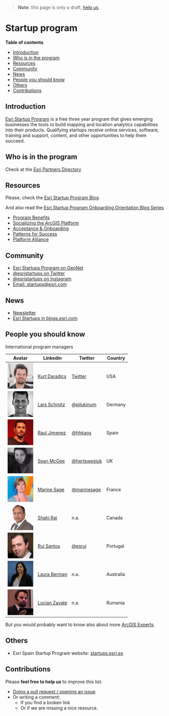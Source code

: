 > **Note**: this page is only a draft, [help us](#contributions).

# Startup program

<!-- START doctoc generated TOC please keep comment here to allow auto update -->
<!-- DON'T EDIT THIS SECTION, INSTEAD RE-RUN doctoc TO UPDATE -->
**Table of contents**

- [Introduction](#introduction)
- [Who is in the program](#who-is-in-the-program)
- [Resources](#resources)
- [Community](#community)
- [News](#news)
- [People you should know](#people-you-should-know)
- [Others](#others)
- [Contributions](#contributions)

<!-- END doctoc generated TOC please keep comment here to allow auto update -->

## Introduction

[Esri Startup Program](http://esri.com/startups) is a free three year program
that gives emerging businesses the tools to build mapping and location analytics
capabilities into their products. Qualifying startups receive online services,
software, training and support, content, and other opportunities to help them
succeed.

## Who is in the program

Check at the [Esri Partners Directory](http://partners.esri.com/PartnerSearchResults?tier=Emerging+Partner)

## Resources

Please, check the [Esri Startup Program Blog](https://community.esri.com/groups/esristartups/content?filterID=contentstatus%5Bpublished%5D~objecttype~objecttype%5Bblogpost%5D)

And also read the [Esri Startup Program Onboarding Orientation Blog Series](https://geonet.esri.com/groups/esristartups/blog/2015/11/11/esri-startup-program-onboarding-orientation-blog-series)
  * [Program Benefits](https://geonet.esri.com/groups/esristartups/blog/2015/11/11/esri-startup-program-onboarding-orientation-program-benefits)
  * [Socializing the ArcGIS Platform](https://geonet.esri.com/groups/esristartups/blog/2015/11/12/arcgis-platform)
  * [Acceptance & Onboarding](https://geonet.esri.com/groups/esristartups/blog/2015/11/11/esri-startup-program-onboarding-orientation-acceptance-onboarding)
  * [Patterns for Success](https://geonet.esri.com/groups/esristartups/blog/2016/07/15/esri-startup-program-onboarding-orientation-patterns-for-success)
  * [Platform Alliance](https://geonet.esri.com/groups/esristartups/blog/2015/11/11/esri-startup-program-onboarding-orientation-platform-alliance)

## Community

* [Esri Startups Program on GeoNet](https://geonet.esri.com/groups/esristartups)
* [@esristartups on Twitter](https://twitter.com/esristartups)
* [@esristartups on Instagram](https://www.instagram.com/esristartups/)
* [Email: startups@esri.com](mailto:startups@esri.com)

## News

* [Newsletter](https://developers.arcgis.com/startups/newsletter)
* [Esri Startups in blogs.esri.com](https://blogs.esri.com/esri/arcgis/tag/esri-startup-program/)

## People you should know

International program managers

|Avatar|Linkedin|Twitter|Country|
|---|---|---|---|
|![Kurt](./img/kurt-daradics.jpg)|[Kurt Daradics](https://www.linkedin.com/in/kurtdaradics/)|[Twitter](https://twitter.com/KurtyD)|USA
|![Lars](../community/img/lars_schmitz.jpg)|[Lars Schmitz](https://www.linkedin.com/in/larsschmitz/)|[@pilukinum](https://twitter.com/pilukinum)|Germany
|![Raul](../community/img/raul_jimenez.jpg)|[Raul Jimenez](https://es.linkedin.com/in/jimenezortegaraul)|[@hhkaos](https://www.twitter.com/hhkaos)| Spain
|![Sean](../community/img/sean_mcgee.jpg)|[Sean McGee](https://www.linkedin.com/in/hertswestuk/)|[@hertswestuk](https://twitter.com/hertswestuk)|UK
|![Marine](./img/marine-sage.jpg)|[Marine Sage](https://www.linkedin.com/in/marinesage/)|[@marinesage](https://twitter.com/marinesage)|France
|![Shahi](./img/shahi-raj.jpg)|[Shahi Raj](https://www.linkedin.com/in/shahi-raj-35629b1/)|n.a.|Canada
|![Rui](./img/rui-santos.jpg)|[Rui Santos](https://www.linkedin.com/in/ruimaiasantos/)|[@esrui](https://twitter.com/esrui)|Portugal
|![Laura](./img/laura-berman.jpg)|[Laura Berman](https://www.linkedin.com/in/laura-berman-13330312/)|n.a.|Australia
|![Lucian](./img/lucian-zavate.jpg)|[Lucian Zavate](https://www.linkedin.com/in/lucian-zavate-05891834/)|n.a.|Rumania

But you would probably want to know also about more [ArcGIS Experts](https://esri-es.github.io/arcgis-experts/).

## Others

* Esri Spain Startup Program website: [startups.esri.es](http://startup.esri.es)

## Contributions
Please **feel free to help us** to improve this list:

* [Doing a pull request / opening an issue](https://github.com/hhkaos/awesome-arcgis#contributions)
* Or writing a comment:
  * If you find a broken link
  * Or if we are missing a nice resource.
